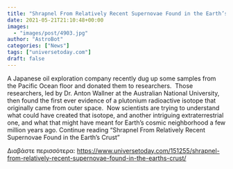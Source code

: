 ```yaml
---
title: "Shrapnel From Relatively Recent Supernovae Found in the Earth’s Crust"
date: 2021-05-21T21:10:48+00:00
images:
  - "images/post/4903.jpg"
author: "AstroBot"
categories: ["News"]
tags: ["universetoday.com"]
draft: false
---
```


A Japanese oil exploration company recently dug up some samples from the Pacific Ocean floor and donated them to researchers.  Those researchers, led by Dr. Anton Wallner at the Australian National University, then found the first ever evidence of a plutonium radioactive isotope that originally came from outer space.  Now scientists are trying to understand what could have created that isotope, and another intriguing extraterrestrial one, and what that might have meant for Earth’s cosmic neighborhood a few million years ago. Continue reading “Shrapnel From Relatively Recent Supernovae Found in the Earth’s Crust” 

Διαβάστε περισσότερα: https://www.universetoday.com/151255/shrapnel-from-relatively-recent-supernovae-found-in-the-earths-crust/
